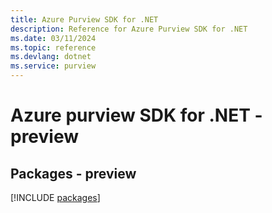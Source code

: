 ```yaml
---
title: Azure Purview SDK for .NET
description: Reference for Azure Purview SDK for .NET
ms.date: 03/11/2024
ms.topic: reference
ms.devlang: dotnet
ms.service: purview
---
```

# Azure purview SDK for .NET - preview
## Packages - preview
[!INCLUDE [packages](purview-index.md)]